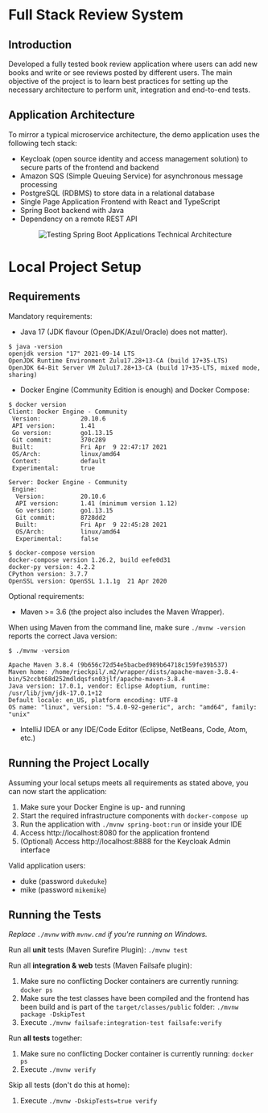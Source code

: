 # Full Stack Review System

## Introduction
Developed a fully tested book review application where users can add new books and write or see reviews posted by different users. The main
objective of the project is to learn best practices for setting up the necessary architecture to perform unit, integration and end-to-end tests.


## Application Architecture

To mirror a typical microservice architecture, the demo application uses the following tech stack:

- Keycloak (open source identity and access management solution) to secure parts of the frontend and backend
- Amazon SQS (Simple Queuing Service) for asynchronous message processing
- PostgreSQL (RDBMS) to store data in a relational database
- Single Page Application Frontend with React and TypeScript
- Spring Boot backend with Java
- Dependency on a remote REST API

<p align="center">
    <img src="https://rieckpil.de/wp-content/uploads/2021/11/book-reviewr-application-architecture-750x666-1.png" alt="Testing Spring Boot Applications Technical Architecture">
</p>

# Local Project Setup

## Requirements

Mandatory requirements:

* Java 17 (JDK flavour (OpenJDK/Azul/Oracle) does not matter).

```
$ java -version
openjdk version "17" 2021-09-14 LTS
OpenJDK Runtime Environment Zulu17.28+13-CA (build 17+35-LTS)
OpenJDK 64-Bit Server VM Zulu17.28+13-CA (build 17+35-LTS, mixed mode, sharing)
```

* Docker Engine (Community Edition is enough) and Docker Compose:

```
$ docker version
Client: Docker Engine - Community
 Version:           20.10.6
 API version:       1.41
 Go version:        go1.13.15
 Git commit:        370c289
 Built:             Fri Apr  9 22:47:17 2021
 OS/Arch:           linux/amd64
 Context:           default
 Experimental:      true

Server: Docker Engine - Community
 Engine:
  Version:          20.10.6
  API version:      1.41 (minimum version 1.12)
  Go version:       go1.13.15
  Git commit:       8728dd2
  Built:            Fri Apr  9 22:45:28 2021
  OS/Arch:          linux/amd64
  Experimental:     false

$ docker-compose version
docker-compose version 1.26.2, build eefe0d31
docker-py version: 4.2.2
CPython version: 3.7.7
OpenSSL version: OpenSSL 1.1.1g  21 Apr 2020
```

Optional requirements:

* Maven >= 3.6 (the project also includes the Maven Wrapper).

When using Maven from the command line, make sure `./mvnw -version` reports the correct Java version:

```
$ ./mvnw -version

Apache Maven 3.8.4 (9b656c72d54e5bacbed989b64718c159fe39b537)
Maven home: /home/rieckpil/.m2/wrapper/dists/apache-maven-3.8.4-bin/52ccbt68d252mdldqsfsn03jlf/apache-maven-3.8.4
Java version: 17.0.1, vendor: Eclipse Adoptium, runtime: /usr/lib/jvm/jdk-17.0.1+12
Default locale: en_US, platform encoding: UTF-8
OS name: "linux", version: "5.4.0-92-generic", arch: "amd64", family: "unix"
```

* IntelliJ IDEA or any IDE/Code Editor (Eclipse, NetBeans, Code, Atom, etc.)

## Running the Project Locally

Assuming your local setups meets all requirements as stated above, you can now start the application:

1. Make sure your Docker Engine is up- and running
2. Start the required infrastructure components with `docker-compose up`
3. Run the application with `./mvnw spring-boot:run` or inside your IDE
4. Access http://localhost:8080 for the application frontend
5. (Optional) Access http://localhost:8888 for the Keycloak Admin interface

Valid application users:

* duke (password `dukeduke`)
* mike (password `mikemike`)

## Running the Tests

_Replace `./mvnw` with `mvnw.cmd` if you're running on Windows._

Run all **unit** tests (Maven Surefire Plugin): `./mvnw test`

Run all **integration & web** tests (Maven Failsafe plugin):

1. Make sure no conflicting Docker containers are currently running: `docker ps`
2. Make sure the test classes have been compiled and the frontend has been build and is part of the `target/classes/public` folder: `./mvnw package -DskipTest`
3. Execute `./mvnw failsafe:integration-test failsafe:verify`

Run **all tests** together:

1. Make sure no conflicting Docker container is currently running: `docker ps`
2. Execute `./mvnw verify`

Skip all tests (don't do this at home):

1. Execute `./mvnw -DskipTests=true verify`